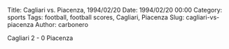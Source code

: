 Title: Cagliari vs. Piacenza, 1994/02/20
Date: 1994/02/20 00:00
Category: sports
Tags: football, football scores, Cagliari, Piacenza
Slug: cagliari-vs-piacenza
Author: carbonero


Cagliari 2 - 0 Piacenza
